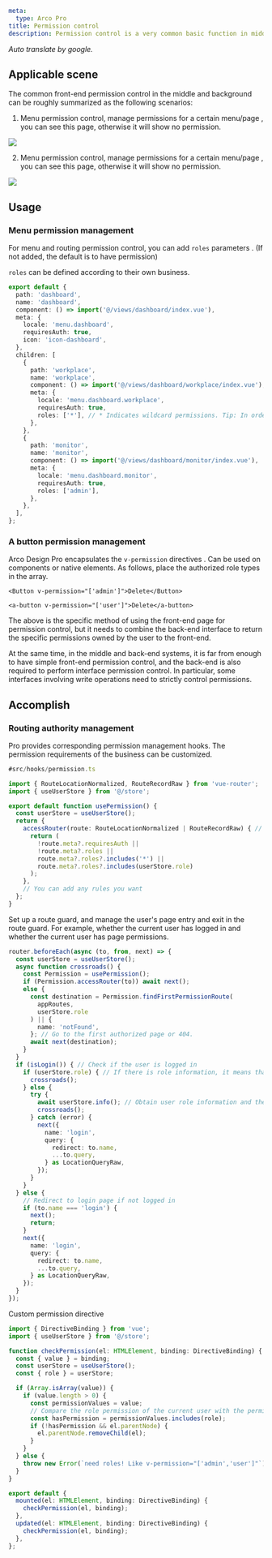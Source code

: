 ```yaml
meta:
  type: Arco Pro
title: Permission control
description: Permission control is a very common basic function in middle and background scenarios. In v2.2.0, the permission control function was integrated into Arco Design Pro
```
*Auto translate by google.*

## Applicable scene

The common front-end permission control in the middle and background can be roughly summarized as the following scenarios:

1. Menu permission control, manage permissions for a certain menu/page , you can see this page, otherwise it will show no permission.

![](http://p1-arco.byteimg.com/tos-cn-i-uwbnlip3yd/116622141d7b228ad2259c81cd32d095.gif~tplv-uwbnlip3yd-3.awebp)

2. Menu permission control, manage permissions for a certain menu/page , you can see this page, otherwise it will show no permission.


![](http://p1-arco.byteimg.com/tos-cn-i-uwbnlip3yd/7b410fa5dad6e47665c264fae910c0c8.gif~tplv-uwbnlip3yd-3.awebp)


## Usage

### Menu permission management

For menu and routing permission control, you can add `roles` parameters . (If not added, the default is to have permission)

`roles` can be defined according to their own business.


```ts
export default {
  path: 'dashboard',
  name: 'dashboard',
  component: () => import('@/views/dashboard/index.vue'),
  meta: {
    locale: 'menu.dashboard',
    requiresAuth: true,
    icon: 'icon-dashboard',
  },
  children: [
    {
      path: 'workplace',
      name: 'workplace',
      component: () => import('@/views/dashboard/workplace/index.vue'),
      meta: {
        locale: 'menu.dashboard.workplace',
        requiresAuth: true,
        roles: ['*'], // * Indicates wildcard permissions. Tip: In order to write less code, you can also not define this field.
      },
    },
    {
      path: 'monitor',
      name: 'monitor',
      component: () => import('@/views/dashboard/monitor/index.vue'),
      meta: {
        locale: 'menu.dashboard.monitor',
        requiresAuth: true,
        roles: ['admin'],
      },
    },
  ],
};
```

### A button permission management

Arco Design Pro encapsulates the `v-permission` directives . Can be used on components or native elements.
As follows, place the authorized role types in the array.

```vue
<Button v-permission="['admin']">Delete</Button>

<a-button v-permission="['user']">Delete</a-button>
```

The above is the specific method of using the front-end page for permission control, but it needs to combine the back-end interface to return the specific permissions owned by the user to the front-end.

At the same time, in the middle and back-end systems, it is far from enough to have simple front-end permission control, and the back-end is also required to perform interface permission control. In particular, some interfaces involving write operations need to strictly control permissions.

## Accomplish

### Routing authority management

Pro provides corresponding permission management hooks. The permission requirements of the business can be customized.

```ts
#src/hooks/permission.ts

import { RouteLocationNormalized, RouteRecordRaw } from 'vue-router';
import { useUserStore } from '@/store';

export default function usePermission() {
  const userStore = useUserStore();
  return {
    accessRouter(route: RouteLocationNormalized | RouteRecordRaw) { // Determine whether the current user has permission to the route
      return (
        !route.meta?.requiresAuth ||
        !route.meta?.roles ||
        route.meta?.roles?.includes('*') ||
        route.meta?.roles?.includes(userStore.role)
      );
    },
    // You can add any rules you want
  };
}
```

Set up a route guard, and manage the user's page entry and exit in the route guard. For example, whether the current user has logged in and whether the current user has page permissions.

``` ts
router.beforeEach(async (to, from, next) => {
  const userStore = useUserStore();
  async function crossroads() {
    const Permission = usePermission();
    if (Permission.accessRouter(to)) await next();
    else {
      const destination = Permission.findFirstPermissionRoute(
        appRoutes,
        userStore.role
      ) || {
        name: 'notFound',
      }; // Go to the first authorized page or 404.
      await next(destination);
    }
  }
  if (isLogin()) { // Check if the user is logged in
    if (userStore.role) { // If there is role information, it means that the current user has logged in and obtained user information.
      crossroads();
    } else {
      try {
        await userStore.info(); // Obtain user role information and then perform subsequent jump processing
        crossroads();
      } catch (error) {
        next({
          name: 'login',
          query: {
            redirect: to.name,
            ...to.query,
          } as LocationQueryRaw,
        });
      }
    }
  } else {
    // Redirect to login page if not logged in
    if (to.name === 'login') {
      next();
      return;
    }
    next({
      name: 'login',
      query: {
        redirect: to.name,
        ...to.query,
      } as LocationQueryRaw,
    });
  }
});
```

Custom permission directive

```ts
import { DirectiveBinding } from 'vue';
import { useUserStore } from '@/store';

function checkPermission(el: HTMLElement, binding: DirectiveBinding) {
  const { value } = binding;
  const userStore = useUserStore();
  const { role } = userStore;

  if (Array.isArray(value)) {
    if (value.length > 0) {
      const permissionValues = value;
      // Compare the role permission of the current user with the permission type of the incoming command. If the current user does not have permission, the node deletion operation will be performed.
      const hasPermission = permissionValues.includes(role);
      if (!hasPermission && el.parentNode) {
        el.parentNode.removeChild(el);
      }
    }
  } else {
    throw new Error(`need roles! Like v-permission="['admin','user']"`);
  }
}

export default {
  mounted(el: HTMLElement, binding: DirectiveBinding) {
    checkPermission(el, binding);
  },
  updated(el: HTMLElement, binding: DirectiveBinding) {
    checkPermission(el, binding);
  },
};
```